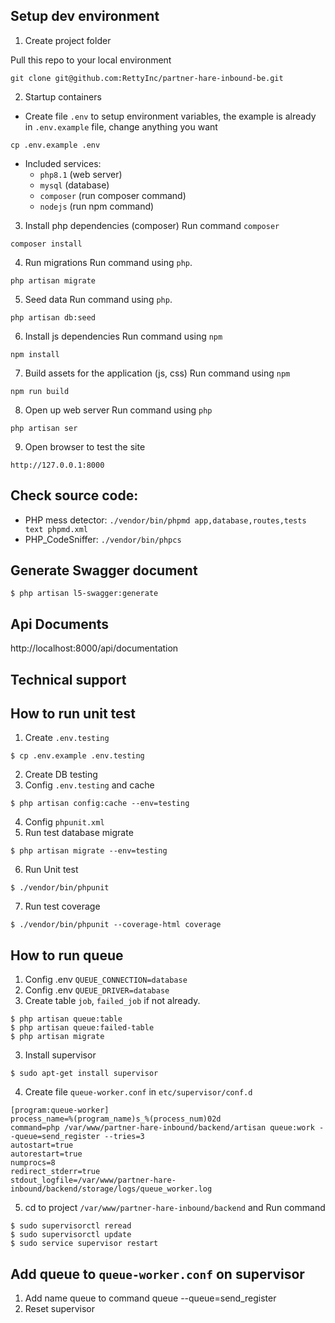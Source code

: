 ## Setup dev environment

1. Create project folder

Pull this repo to your local environment
```shell
git clone git@github.com:RettyInc/partner-hare-inbound-be.git
```

2. Startup containers
- Create file `.env` to setup environment variables, the example is already in `.env.example` file, change anything you want
```shell
cp .env.example .env
```

- Included services:
  - `php8.1` (web server)
  - `mysql` (database)
  - `composer` (run composer command)
  - `nodejs` (run npm command)

3. Install php dependencies (composer)
Run command `composer`
```shell
composer install
```

4. Run migrations
Run command using `php`.
```shell
php artisan migrate
```

5. Seed data
Run command using `php`.
```shell
php artisan db:seed
```

6. Install js dependencies
Run command using `npm`
```shell
npm install
```

7. Build assets for the application (js, css)
Run command using `npm`
```shell
npm run build
```

8. Open up web server
Run command using `php`
```shell
php artisan ser
```

9. Open browser to test the site
```
http://127.0.0.1:8000
```


## Check source code:
- PHP mess detector: `./vendor/bin/phpmd app,database,routes,tests text phpmd.xml`
- PHP_CodeSniffer: `./vendor/bin/phpcs`

## Generate Swagger document

```
$ php artisan l5-swagger:generate
```

## Api Documents

http://localhost:8000/api/documentation
## Technical support

## How to run unit test
1. Create `.env.testing`
```
$ cp .env.example .env.testing
```
2. Create DB testing
3. Config `.env.testing` and cache
```
$ php artisan config:cache --env=testing
```
4. Config `phpunit.xml`
5. Run test database migrate
```
$ php artisan migrate --env=testing
```
6. Run Unit test
```
$ ./vendor/bin/phpunit
```
7. Run test coverage
```
$ ./vendor/bin/phpunit --coverage-html coverage
```

## How to run queue 
1. Config .env `QUEUE_CONNECTION=database`
1. Config .env `QUEUE_DRIVER=database`
2. Create table `job`, `failed_job` if not already.
```
$ php artisan queue:table
$ php artisan queue:failed-table
$ php artisan migrate
```
3. Install supervisor 
```
$ sudo apt-get install supervisor
```
4. Create file `queue-worker.conf` in `etc/supervisor/conf.d`
```
[program:queue-worker]
process_name=%(program_name)s_%(process_num)02d
command=php /var/www/partner-hare-inbound/backend/artisan queue:work --queue=send_register --tries=3
autostart=true
autorestart=true
numprocs=8
redirect_stderr=true
stdout_logfile=/var/www/partner-hare-inbound/backend/storage/logs/queue_worker.log
```
5. cd to project `/var/www/partner-hare-inbound/backend` and Run command
```
$ sudo supervisorctl reread
$ sudo supervisorctl update
$ sudo service supervisor restart
```

## Add queue to `queue-worker.conf` on supervisor
1. Add name queue to command queue
--queue=send_register
2. Reset supervisor
